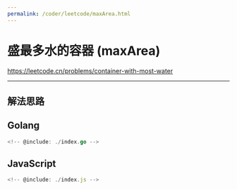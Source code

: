 ```yaml
---
permalink: /coder/leetcode/maxArea.html
---
```


# 盛最多水的容器 (maxArea)

https://leetcode.cn/problems/container-with-most-water

---

## 解法思路

## Golang

```go
<!-- @include: ./index.go -->
```

## JavaScript

```js
<!-- @include: ./index.js -->
```
